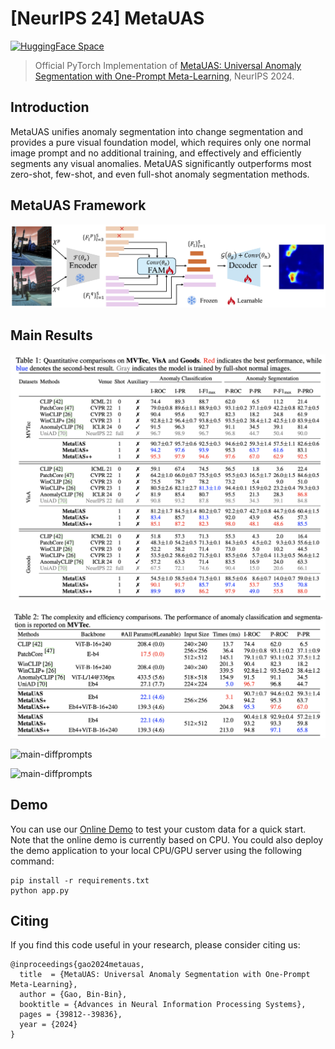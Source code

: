 # [**NeurIPS 24**] MetaUAS

[![HuggingFace Space](https://img.shields.io/badge/🤗-HuggingFace%20Space-cyan.svg)](https://huggingface.co/spaces/csgaobb/MetaUAS)

> Official PyTorch Implementation of [MetaUAS: Universal Anomaly Segmentation with One-Prompt Meta-Learning](https://proceedings.neurips.cc/paper_files/paper/2024/file/463a91da3c832bd28912cd0d1b8d9974-Paper-Conference.pdf), NeurIPS 2024.



## Introduction 
MetaUAS unifies anomaly segmentation into change segmentation and provides a pure visual foundation model, which requires only one normal image prompt and no additional training, and effectively and efficiently segments any visual anomalies.  MetaUAS significantly outperforms most zero-shot, few-shot, and even full-shot anomaly segmentation methods. 

## MetaUAS Framework
![overview](images/MetaUAS_Framework.jpg)


## Main Results

![main-results](images/MetaUAS-Main-Results.jpg)

![main-com-eff](images/MetaUAS-Com-Eff.jpg)

![main-diffprompts](images/MetaUASwithDiffprompts.jpg)

![main-diffprompts](images/MetaUAS-Vis.jpg)

## Demo
You can use our [Online Demo](https://huggingface.co/spaces/csgaobb/MetaUAS) to test your custom data for a quick start. Note that the online demo is currently based on CPU.
You could also deploy the demo application to your local CPU/GPU server using the following command:
```
pip install -r requirements.txt
python app.py
```





## Citing
If you find this code useful in your research, please consider citing us:

```
@inproceedings{gao2024metauas,
  title  = {MetaUAS: Universal Anomaly Segmentation with One-Prompt Meta-Learning},
  author = {Gao, Bin-Bin},
  booktitle = {Advances in Neural Information Processing Systems},
  pages = {39812--39836},
  year = {2024}
}
```
